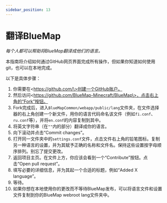 ```yaml
---
sidebar_position: 13
---
```


# 翻译BlueMap

*每个人都可以帮助将BlueMap翻译成他们的语言。*

本指南将介绍如何通过GitHub网页界面完成所有操作，但如果你知道如何使用git，也可以在本地完成。

以下是具体步骤：

1. 你需要在\<https://github.com/\>创建一个GitHub账户。
2. 然后访问\<https://github.com/BlueMap-Minecraft/BlueMap\>，点击右上角的“Fork”按钮。
3. Fork完成后，进入`BlueMapCommon/webapp/public/lang`文件夹，在文件选择器的右上角创建一个新文件，用你的语言代码命名该文件（例如`fi.conf`、`ru.conf`等），并将`en.conf`的内容复制到其中。
4. 将英文字符串（在`""`内的部分）翻译成你的语言。
5. 向下滚动并点击“Commit changes”。
6. 打开同一文件夹中的`settings.conf`文件，点击文件右上角的铅笔图标。复制另一种语言的设置，并为其赋予正确的名称和文件名。保持这些设置按字母顺序排列。别忘了提交更改。
7. 返回项目主页。在文件上方，你应该会看到一个“Contribute”按钮。点击“Open pull request”。
8. 填写必要的详细信息，并为其起一个合适的标题，例如“Added X language”。
9. 等待。
10. 如果你想在本地使用你的更改而不等待BlueMap发布，可以将语言文件和设置文件复制到你的BlueMap webroot lang文件夹中。

